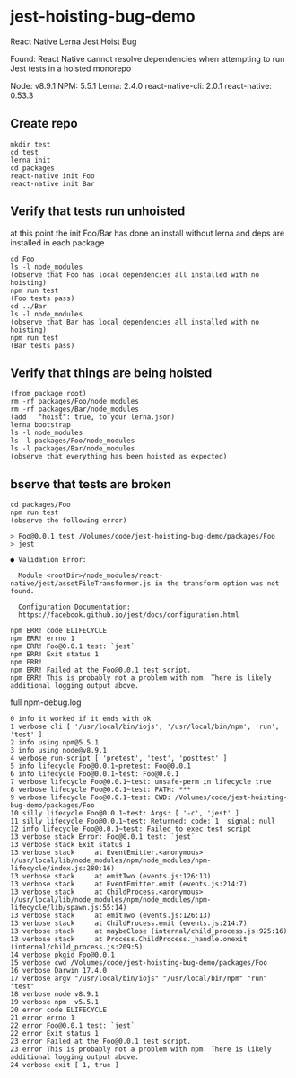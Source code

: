# jest-hoisting-bug-demo

React Native Lerna Jest Hoist Bug

Found: React Native cannot resolve dependencies when attempting to run Jest tests in a hoisted monorepo

Node: v8.9.1
NPM: 5.5.1
Lerna: 2.4.0
react-native-cli: 2.0.1
react-native: 0.53.3


## Create repo

```
mkdir test
cd test
lerna init
cd packages
react-native init Foo
react-native init Bar
```



## Verify that tests run unhoisted
at this point the init Foo/Bar has done an install without lerna and deps are installed in each package

```
cd Foo
ls -l node_modules
(observe that Foo has local dependencies all installed with no hoisting)
npm run test
(Foo tests pass)
cd ../Bar
ls -l node_modules
(observe that Bar has local dependencies all installed with no hoisting)
npm run test
(Bar tests pass)
```


## Verify that things are being hoisted

```
(from package root)
rm -rf packages/Foo/node_modules
rm -rf packages/Bar/node_modules
(add   "hoist": true, to your lerna.json)
lerna bootstrap
ls -l node_modules
ls -l packages/Foo/node_modules
ls -l packages/Bar/node_modules
(observe that everything has been hoisted as expected)
```


## bserve that tests are broken

```
cd packages/Foo
npm run test
(observe the following error)
```

```
> Foo@0.0.1 test /Volumes/code/jest-hoisting-bug-demo/packages/Foo
> jest

● Validation Error:

  Module <rootDir>/node_modules/react-native/jest/assetFileTransformer.js in the transform option was not found.

  Configuration Documentation:
  https://facebook.github.io/jest/docs/configuration.html

npm ERR! code ELIFECYCLE
npm ERR! errno 1
npm ERR! Foo@0.0.1 test: `jest`
npm ERR! Exit status 1
npm ERR!
npm ERR! Failed at the Foo@0.0.1 test script.
npm ERR! This is probably not a problem with npm. There is likely additional logging output above.
```


full npm-debug.log

```
0 info it worked if it ends with ok
1 verbose cli [ '/usr/local/bin/iojs', '/usr/local/bin/npm', 'run', 'test' ]
2 info using npm@5.5.1
3 info using node@v8.9.1
4 verbose run-script [ 'pretest', 'test', 'posttest' ]
5 info lifecycle Foo@0.0.1~pretest: Foo@0.0.1
6 info lifecycle Foo@0.0.1~test: Foo@0.0.1
7 verbose lifecycle Foo@0.0.1~test: unsafe-perm in lifecycle true
8 verbose lifecycle Foo@0.0.1~test: PATH: ***
9 verbose lifecycle Foo@0.0.1~test: CWD: /Volumes/code/jest-hoisting-bug-demo/packages/Foo
10 silly lifecycle Foo@0.0.1~test: Args: [ '-c', 'jest' ]
11 silly lifecycle Foo@0.0.1~test: Returned: code: 1  signal: null
12 info lifecycle Foo@0.0.1~test: Failed to exec test script
13 verbose stack Error: Foo@0.0.1 test: `jest`
13 verbose stack Exit status 1
13 verbose stack     at EventEmitter.<anonymous> (/usr/local/lib/node_modules/npm/node_modules/npm-lifecycle/index.js:280:16)
13 verbose stack     at emitTwo (events.js:126:13)
13 verbose stack     at EventEmitter.emit (events.js:214:7)
13 verbose stack     at ChildProcess.<anonymous> (/usr/local/lib/node_modules/npm/node_modules/npm-lifecycle/lib/spawn.js:55:14)
13 verbose stack     at emitTwo (events.js:126:13)
13 verbose stack     at ChildProcess.emit (events.js:214:7)
13 verbose stack     at maybeClose (internal/child_process.js:925:16)
13 verbose stack     at Process.ChildProcess._handle.onexit (internal/child_process.js:209:5)
14 verbose pkgid Foo@0.0.1
15 verbose cwd /Volumes/code/jest-hoisting-bug-demo/packages/Foo
16 verbose Darwin 17.4.0
17 verbose argv "/usr/local/bin/iojs" "/usr/local/bin/npm" "run" "test"
18 verbose node v8.9.1
19 verbose npm  v5.5.1
20 error code ELIFECYCLE
21 error errno 1
22 error Foo@0.0.1 test: `jest`
22 error Exit status 1
23 error Failed at the Foo@0.0.1 test script.
23 error This is probably not a problem with npm. There is likely additional logging output above.
24 verbose exit [ 1, true ]
```


